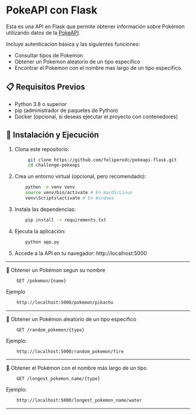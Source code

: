 # PokeAPI con Flask

Esta es una API en Flask que permite obtener información sobre Pokémon utilizando datos de la [PokeAPI](https://pokeapi.co/).

Incluye autenticacion básica y las siguientes funciones:
- Consultar tipos de Pokemon
- Obtener un Pokemon aleatorio de un tipo especifico
- Encontrar el Pokemon con el nombre mas largo de un tipo especifico.

## 📋 Requisitos Previos

- Python 3.8 o superior  
- pip (administrador de paquetes de Python)  
- Docker (opcional, si deseas ejecutar el proyecto con contenedores)

## 🚀 Instalación y Ejecución

1. Clona este repositorio:
   ```bash
        git clone https://github.com/feliperodc/pokeapi-flask.git
        cd challenge-pokeapi
    ```

2. Crea un entorno virtual (opcional, pero recomendado):
    ```bash
        python -m venv venv
        source venv/bin/activate # En macOS/Linux 
        venv\Scripts\activate # En Windows
    ```

3. Instala las dependencias:
    ```bash
        pip install -r requirements.txt
    ```

4. Ejecuta la aplicación:
    ```bash
        python app.py
    ```

5. Accede a la API en tu navegador:
    http://localhost:5000

------------------------------------------------------------------------------

🎲 Obtener un Pokémon segun su nombre

```http
    GET /pokemon/{name}
```

Ejemplo
```bash
    http://localhost:5000/pokemon/pikachu
```

--------------------------------------------------

🎲 Obtener un Pokémon aleatorio de un tipo específico

```http
    GET /random_pokemon/{type}
```

Ejemplo:
```bash
    http://localhost:5000/random_pokemon/fire
```

--------------------------------------------------

🎲 Obtener el Pokémon con el nombre más largo de un tipo

```http
    GET /longest_pokemon_name/{type}
```

Ejemplo:
```bash
    http://localhost:5000/longest_pokemon_name/water
```

------------------------------------------------------------------------------


